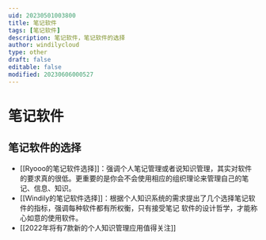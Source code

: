 ```yaml
---
uid: 20230501003800
title: 笔记软件
tags: [笔记软件]
description: 笔记软件，笔记软件的选择
author: windilycloud
type: other
draft: false
editable: false
modified: 20230606000527
---
```


# 笔记软件

## 笔记软件的选择

- [[Ryooo的笔记软件选择]]：强调个人笔记管理或者说知识管理，其实对软件的要求真的很低。更重要的是你会不会使用相应的组织理论来管理自己的笔记、信息、知识。
- [[Windily的笔记软件选择]]：根据个人知识系统的需求提出了几个选择笔记软件的指标，强调每种软件都有所权衡，只有接受笔记 软件的设计哲学，才能称心如意的使用软件。
- [[2022年将有7款新的个人知识管理应用值得关注]]